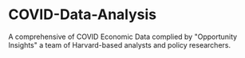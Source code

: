 # COVID-Data-Analysis
A comprehensive of COVID Economic Data complied by "Opportunity Insights" a team of Harvard-based analysts and policy researchers. 
